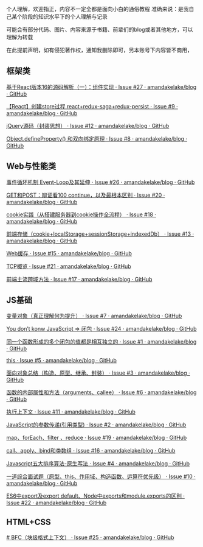 

个人理解，欢迎指正，内容不一定全都是面向小白的通俗教程
准确来说：是我自己某个阶段的知识水平下的个人理解与记录

可能会有部分代码、图片、内容来源于书籍、前辈们的blog或者其他地方，可以理解为转载

在此提前声明，如有侵犯著作权，通知我删除即可，另本账号下内容皆不商用，

## 框架类
[基于React版本16的源码解析（一）：组件实现 · Issue #27 · amandakelake/blog · GitHub](https://github.com/amandakelake/blog/issues/27)

[【React】创建store过程   react+redux-saga+redux-persist · Issue #9 · amandakelake/blog · GitHub](https://github.com/amandakelake/blog/issues/9)

[jQuery源码（封装思想） · Issue #12 · amandakelake/blog · GitHub](https://github.com/amandakelake/blog/issues/12)

[Object.defineProperty() 和双向绑定原理 · Issue #8 · amandakelake/blog · GitHub](https://github.com/amandakelake/blog/issues/8)

## Web与性能类
[事件循环机制 Event-Loop及其延伸 · Issue #26 · amandakelake/blog · GitHub](https://github.com/amandakelake/blog/issues/26)

[GET和POST：辩证看100 continue，以及最根本区别  · Issue #20 · amandakelake/blog · GitHub](https://github.com/amandakelake/blog/issues/20)

[cookie实践（从搭建服务器到cookie操作全流程） · Issue #18 · amandakelake/blog · GitHub](https://github.com/amandakelake/blog/issues/18)

[前端存储（cookie+localStorage+sessionStorage+indexedDb） · Issue #13 · amandakelake/blog · GitHub](https://github.com/amandakelake/blog/issues/13)

[Web缓存 · Issue #15 · amandakelake/blog · GitHub](https://github.com/amandakelake/blog/issues/15)

[TCP概览 · Issue #21 · amandakelake/blog · GitHub](https://github.com/amandakelake/blog/issues/21)

[前端主流跨域方法 · Issue #17 · amandakelake/blog · GitHub](https://github.com/amandakelake/blog/issues/17)

## JS基础

[变量对象（真正理解何为提升） · Issue #7 · amandakelake/blog · GitHub](https://github.com/amandakelake/blog/issues/7)

[You don’t konw JavaScript => 闭包 · Issue #24 · amandakelake/blog · GitHub](https://github.com/amandakelake/blog/issues/24)

[同一个函数形成的多个闭包的值都是相互独立的 · Issue #1 · amandakelake/blog · GitHub](https://github.com/amandakelake/blog/issues/1)

[this · Issue #5 · amandakelake/blog · GitHub](https://github.com/amandakelake/blog/issues/5)

[面向对象总结（构造、原型、继承、封装） · Issue #3 · amandakelake/blog · GitHub](https://github.com/amandakelake/blog/issues/3)

[函数的内部属性和方法（arguments、callee） · Issue #6 · amandakelake/blog · GitHub](https://github.com/amandakelake/blog/issues/6)

[执行上下文 · Issue #11 · amandakelake/blog · GitHub](https://github.com/amandakelake/blog/issues/11)

[JavaScript的参数传递(引用类型) · Issue #2 · amandakelake/blog · GitHub](https://github.com/amandakelake/blog/issues/2)

[map、forEach、filter 、reduce · Issue #19 · amandakelake/blog · GitHub](https://github.com/amandakelake/blog/issues/19)

[call、apply、bind和类数组 · Issue #16 · amandakelake/blog · GitHub](https://github.com/amandakelake/blog/issues/16)

[Javascript五大排序算法-原生写法 · Issue #4 · amandakelake/blog · GitHub](https://github.com/amandakelake/blog/issues/4)

[一道综合面试题（原型、this、作用域、构造函数、运算符优先级） · Issue #10 · amandakelake/blog · GitHub](https://github.com/amandakelake/blog/issues/10)

[ES6中export及export default、Node中exports和module.exports的区别 · Issue #22 · amandakelake/blog · GitHub](https://github.com/amandakelake/blog/issues/22)


## HTML+CSS
[# BFC（块级格式上下文） · Issue #25 · amandakelake/blog · GitHub](https://github.com/amandakelake/blog/issues/25)
